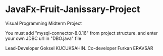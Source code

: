 # JavaFx-Fruit-Janissary-Project
Visual Programming Midterm Project

You must add "mysql-connector-8.0.16" from project structure.
and enter your own JDBC url in "DBO.java" file 

Lead-Developer Goksel KUCUKSAHIN. Co-developer Furkan ERAVSAR
